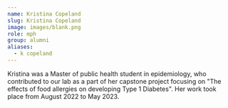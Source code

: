 ```yaml
---
name: Kristina Copeland
slug: Kristina Copeland
image: images/blank.png 
role: mph
group: alumni
aliases:
  - k copeland
---
```


Kristina was a Master of public health student in epidemiology, who contributed to our lab as a part of her capstone project focusing on "The effects of food allergies on developing Type 1 Diabetes". Her work took place from August 2022 to May 2023.
